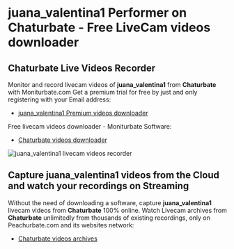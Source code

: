 # juana_valentina1 Performer on Chaturbate - Free LiveCam videos downloader

## Chaturbate Live Videos Recorder

Monitor and record livecam videos of **juana_valentina1** from **Chaturbate** with Moniturbate.com
Get a premium trial for free by just and only registering with your Email address:
* [juana_valentina1 Premium videos downloader](https://moniturbate.com/request-demo-licence-key.html)

Free livecam videos downloader - Moniturbate Software:
* [Chaturbate videos downloader](https://moniturbate.com/moniturbate-download-software.html)

![juana_valentina1 livecam videos recorder](https://peachurnet.com/templates/moniturbate-software.png)


## Capture juana_valentina1 videos from the Cloud and watch your recordings on Streaming

Without the need of downloading a software, capture **juana_valentina1** livecam videos from **Chaturbate** 100% online.
Watch Livecam archives from **Chaturbate** unlimitedly from thousands of existing recordings, only on Peachurbate.com and its websites network:
* [Chaturbate videos archives](https://peachurnet.com/)